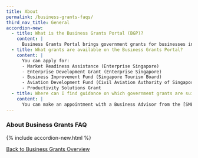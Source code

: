 ```yaml
---
title: About
permalink: /business-grants-faqs/
third_nav_title: General
accordion-new:
  - title: What is the Business Grants Portal (BGP)?
    content: |
      Business Grants Portal brings government grants for businesses into one place, so it's easier to find and apply for the grants you need.
  - title: What grants are available on the Business Grants Portal?
    content: |
      You can apply for:
      - Market Readiness Assistance (Enterprise Singapore)
      - Enterprise Development Grant (Enterprise Singapore)
      - Business Improvement Fund (Singapore Tourism Board)
      - Aviation Development Fund (Civil Aviation Authority of Singapore)
      - Productivity Solutions Grant
  - title: Where can I find guidance on which government grants are suitable for my business?
    content: |
      You can make an appointment with a Business Advisor from the [SME Centre](/contact-us/sme-centres/){:target="_blank"}.
---
```


### About Business Grants FAQ

{% include accordion-new.html %}

[Back to Business Grants Overview](/business-grants-portal/)
